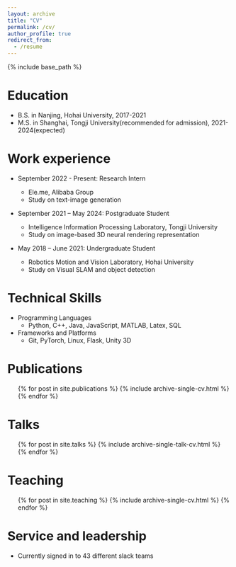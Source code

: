 ```yaml
---
layout: archive
title: "CV"
permalink: /cv/
author_profile: true
redirect_from:
  - /resume
---
```


{% include base_path %}

Education
======
* B.S. in Nanjing, Hohai University, 2017-2021
* M.S. in Shanghai, Tongji University(recommended for admission), 2021-2024(expected)

Work experience
======
* September 2022 - Present: Research Intern
  * Ele.me, Alibaba Group
  * Study on text-image generation

* September 2021 – May 2024: Postgraduate Student
  * Intelligence Information Processing Laboratory, Tongji University
  * Study on image-based 3D neural rendering representation
  <!-- * Supervisor: Zhihua Wei -->
  
* May 2018 – June 2021: Undergraduate Student
  * Robotics Motion and Vision Laboratory, Hohai University
  * Study on Visual SLAM and object detection

Technical Skills
======
* Programming Languages 
  * Python, C++, Java, JavaScript, MATLAB, Latex, SQL
* Frameworks and Platforms
  * Git, PyTorch, Linux, Flask, Unity 3D

Publications
======
  <ul>{% for post in site.publications %}
    {% include archive-single-cv.html %}
  {% endfor %}</ul>
  
Talks
======
  <ul>{% for post in site.talks %}
    {% include archive-single-talk-cv.html %}
  {% endfor %}</ul>
  
Teaching
======
  <ul>{% for post in site.teaching %}
    {% include archive-single-cv.html %}
  {% endfor %}</ul>
  
Service and leadership
======
* Currently signed in to 43 different slack teams
